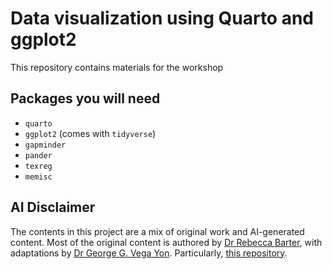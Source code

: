 # Data visualization using Quarto and ggplot2

This repository contains materials for the workshop

## Packages you will need

- `quarto`
- `ggplot2` (comes with `tidyverse`)
- `gapminder`
- `pander`
- `texreg`
- `memisc`

## AI Disclaimer

The contents in this project are a mix of original work and AI-generated content. Most of the original content is authored by [Dr Rebecca Barter](https://rebeccabarter.com), with adaptations by [Dr George G. Vega Yon](https://ggvy.cl). Particularly, [this repository](https://github.com/UofUDELPHI/2024-08-29-Intro_R/tree/cc5afb22f78eba8c020390c9186096e7b69b9540).